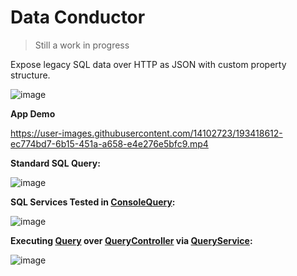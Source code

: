 # Data Conductor

> Still a work in progress

Expose legacy SQL data over HTTP as JSON with custom property structure.

![image](https://user-images.githubusercontent.com/14102723/194438092-85de510e-ad10-46b4-8f43-cce6ac01b44a.png)

**App Demo**

https://user-images.githubusercontent.com/14102723/193418612-ec774bd7-6b15-451a-a658-e4e276e5bfc9.mp4

**Standard SQL Query:**

![image](https://user-images.githubusercontent.com/14102723/192172083-1a2269cd-9346-4b16-8e11-b667b61675c7.png)

**SQL Services Tested in [ConsoleQuery](./src/samples/ConsoleQuery/):**

![image](https://user-images.githubusercontent.com/14102723/194323419-4da30164-48e3-422b-8b71-2bfd8ea29886.png)

**Executing [Query](./src/server/Conductor.Models/Entities/Query.cs) over [QueryController](./src/server/Conductor.Api/Controllers/QueryController.cs) via [QueryService](./src/server/Conductor.Services/Api/QueryService.cs):**

![image](https://user-images.githubusercontent.com/14102723/192171967-3656d731-813f-49c1-a9d2-1abf3033065b.png)
